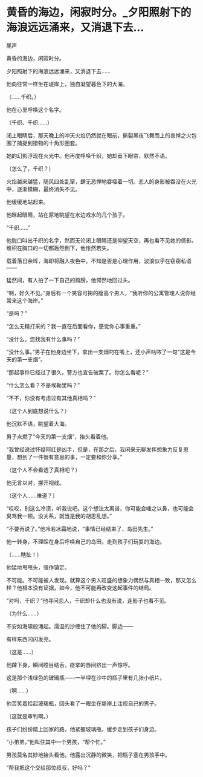# 黄昏的海边，闲寂时分。_夕阳照射下的海浪远远涌来，又消退下去...

尾声

黄昏的海边，闲寂时分。

夕阳照射下的海浪远远涌来，又消退下去……

他向往常一样坐在堤岸上，独自凝望暮色下的大海。

（……千织。）

他在心里呼唤这个名字。

（千织、千织……）

闭上眼睛后，那天晚上的冲天火焰仍然就在眼前，撕裂黑夜飞舞而上的哀悼之火包围了捕捉到猎物的十角形圈套。

她的幻影浮现在火光中。他再度呼唤千织，她却垂下眼帘，默然不语。

（怎么了，千织？）

火焰越来越猛，随风四处乱窜，肆无忌惮地吞噬着一切。恋人的身影被吞没在火光中，逐渐模糊，最终消失不见。

他缓缓地站起来。

他眯起眼睛，站在原地眺望在水边戏水的几个孩子。

“千织……”

他脱口叫出千织的名字，然而无论闭上眼睛还是仰望天空，再也看不见她的倩影。堆积在胸口的一切都轰然倒下，他怅然若失。

载着落日余晖，海即将融入夜色中。不知是否是心理作用，波浪似乎在窃窃私语——

猛然间，有人拍了一下自己的肩膀，他愕然地回过头。

“啊，好久不见。”身后有一个笑容可掬的瘦高个男人，“我听你的公寓管理人说你经常来这个海岸。”

“是吗？”

“怎么无精打采的？我一直在后面看你，感觉你心事重重。”

“没什么。您找我有什么事吗？”

“没什么事。”男子在他身边坐下，拿出一支烟叼在嘴上，还小声咕哝了一句“这是今天的第一支烟”。

“那起事件已经过了很久，警方也宣告破案了。你怎么看呢？”

“什么怎么看？不是埃勒里吗？”

“不不，你没有考虑过有其他真相吗？”

（这个人到底想说什么？）

他沉默不语，眺望着大海。

男子点燃了“今天的第一支烟”，抬头看着他。

“我曾经说过怀疑阿红是凶手，但是，在那之后，我闲来无聊发挥想象力反复思量，想到了一件很有意思的事，一定要和你分享。”

（这个人不会看透了真相吧？）

他无言以对，挪开视线。

（这个人……难道？）

“哎哎，别这么冷漠，听我说吧。这个想法太离谱，你可能会嗤之以鼻，也可能会臭骂我一顿。没关系，就当是我的胡思乱想。”

“不要再说了。”他冷若冰霜地说，“事情已经结束了，岛田先生。”

他一转身，不理睬在身后呼唤自己的岛田，走到孩子们玩耍的海边。

（……瞎扯！）

他猛地甩甩头，强作镇定。

不可能。不可能被人发现。就算这个男人旺盛的想象力偶然与真相一致，那又怎么样？他根本没有证据，如今，他不可能再改变这起事件的结局。

“对吗，千织？”他寻问恋人，千织却什么也没有说，连影子也看不见。

（为什么……）

不安如海啸般涌起。濡湿的沙缠住了他的脚。脚边——

有样东西闪闪发亮。

（这是……）

他蹲下身，瞬间瞠目结舌，痉挛的唇间挤出一声惊呼。

这是那个浅绿色的玻璃瓶——一半埋在沙中的瓶子里有几张小纸片。

（啊……）

他苦笑着拾起玻璃瓶，回头看了一眼坐在堤岸上注视自己的男子。

（这就是审判啊。）

孩子们纷纷踏上回家的路，他紧握玻璃瓶，缓步走到孩子们身边。

“小弟弟，”他叫住其中一个男孩，“帮个忙。”

男孩莫名其妙地抬头看他。他露出沉静的微笑，把瓶子塞在男孩手中。

“帮我把这个交给那位叔叔，好吗？”